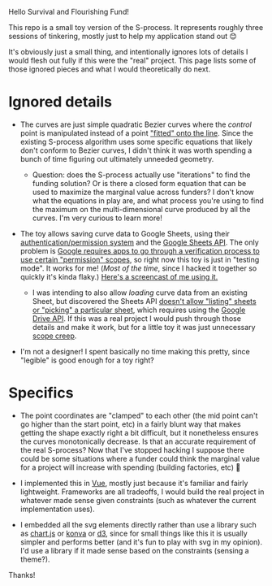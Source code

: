 Hello Survival and Flourishing Fund!

This repo is a small toy version of the S-process. It represents roughly three sessions of tinkering, mostly just to help my application stand out 😊

It's obviously just a small thing, and intentionally ignores lots of details I would flesh out fully if this were the "real" project. This page lists some of those ignored pieces and what I would theoretically do next.

# Ignored details

- The curves are just simple quadratic Bezier curves where the *control* point is manipulated instead of a point ["fitted" onto the line](http://scaledinnovation.com/analytics/splines/aboutSplines.html). Since the existing S-process algorithm uses some specific equations that likely don't conform to Bezier curves, I didn't think it was worth spending a bunch of time figuring out ultimately unneeded geometry.
  - Question: does the S-process actually use "iterations" to find the funding solution? Or is there a closed form equation that can be used to maximize the marginal value across funders? I don't know what the equations in play are, and what process you're using to find the maximum on the multi-dimensional curve produced by all the curves. I'm very curious to learn more!

- The toy allows saving curve data to Google Sheets, using their [authentication/permission system](https://developers.google.com/identity/oauth2/web/guides/migration-to-gis#implicit_flow_examples) and the [Google Sheets API](https://developers.google.com/sheets/api/guides/concepts). The only problem is [Google requires apps to go through a verification process to use certain "permission" scopes](https://support.google.com/cloud/answer/9110914), so right now this toy is just in "testing mode". It works for me! (*Most of the time*, since I hacked it together so quickly it's kinda flaky.) [Here's a screencast of me using it.](https://s-process-toy.blainehansen.me/s-process.gif)
  - I was intending to also allow *loading* curve data from an existing Sheet, but discovered the Sheets API [doesn't allow "listing" sheets or "picking" a particular sheet](https://stackoverflow.com/questions/37876423/get-the-list-of-all-spreadsheets-associated-with-google-account-using-sheets-api), which requires using the [Google Drive API](https://developers.google.com/sheets/api/guides/migration#v4-api_4). If this was a real project I would push through those details and make it work, but for a little toy it was just unnecessary [scope creep](https://en.wikipedia.org/wiki/Scope_creep).

- I'm not a designer! I spent basically no time making this pretty, since "legible" is good enough for a toy right?

# Specifics

- The point coordinates are "clamped" to each other (the mid point can't go higher than the start point, etc) in a fairly blunt way that makes getting the shape exactly right a bit difficult, but it nonetheless ensures the curves monotonically decrease. Is that an accurate requirement of the real S-process? Now that I've stopped hacking I suppose there could be some situations where a funder could think the marginal value for a project will increase with spending (building factories, etc) :shrug:

- I implemented this in [Vue](https://vuejs.org/), mostly just because it's familiar and fairly lightweight. Frameworks are all tradeoffs, I would build the real project in whatever made sense given constraints (such as whatever the current implementation uses).

- I embedded all the svg elements directly rather than use a library such as [chart.js](https://www.chartjs.org/) or [konva](https://konvajs.org/) or [d3](https://d3js.org/), since for small things like this it is usually simpler and performs better (and it's fun to play with svg in my opinion). I'd use a library if it made sense based on the constraints (sensing a theme?).

Thanks!
